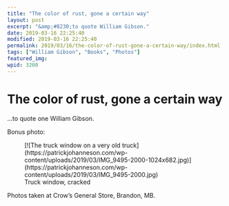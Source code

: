 ```yaml
---
title: "The color of rust, gone a certain way"
layout: post
excerpt: "&amp;#8230;to quote William Gibson."
date: 2019-03-16 22:25:40
modified: 2019-03-16 22:25:40
permalink: 2019/03/16/the-color-of-rust-gone-a-certain-way/index.html
tags: ["William Gibson", "Books", "Photos"]
featured_img: 
wpid: 3200
---
```


# The color of rust, gone a certain way

…to quote one William Gibson.

Bonus photo:

<figure class="wp-block-image">[![The truck window on a very old truck](https://patrickjohanneson.com/wp-content/uploads/2019/03/IMG_9495-2000-1024x682.jpg)](https://patrickjohanneson.com/wp-content/uploads/2019/03/IMG_9495-2000.jpg)<figcaption>Truck window, cracked</figcaption></figure>Photos taken at Crow’s General Store, Brandon, MB.